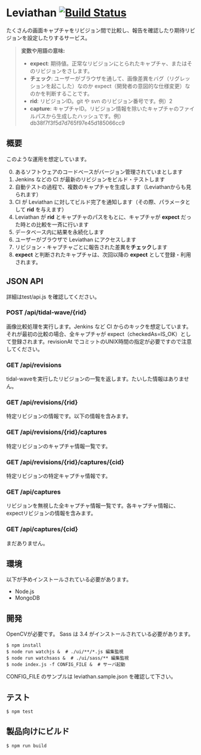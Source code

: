Leviathan [![Build Status](https://travis-ci.org/arielnetworks/leviathan.svg?branch=master)](https://travis-ci.org/arielnetworks/leviathan)
===================

たくさんの画面キャプチャをリビジョン間で比較し、報告を確認したり期待リビジョンを設定したりするサービス。


> **変数や用語の意味:**
>
>  - **expect**: 期待値。正常なリビジョンにとられたキャプチャ、またはそのリビジョンをさします。
>  - **チェック**: ユーザーがブラウザを通して、画像差異をバグ（リグレッションを起こした）なのか expect（開発者の意図的な仕様変更）なのかを判断することです。
>  - **rid**: リビジョンID。git や svn のリビジョン番号です。例）2
>  - **capture**: キャプチャID。リビジョン情報を除いたキャプチャのファイルパスから生成したハッシュです。例）db38f7f3f5d7d765f97e45d185066cc9


概要
-------------

このような運用を想定しています。

0. あるソフトウェアのコードベースがバージョン管理されていまとします
1. Jenkins などの CI が最新のリビジョンをビルド・テストします
2. 自動テストの過程で、複数のキャプチャを生成します（Leviathanからも見られます）
3. CI が Leviathan に対してビルド完了を通知します（その際、パラメータとして **rid** を与えます）
4. Leviathan が **rid** とキャプチャのパスをもとに、キャプチャが **expect** だった時との比較を一斉に行います
5. データベース内に結果を永続化します
6. ユーザーがブラウザで Leviathan にアクセスします
7. リビジョン・キャプチャごとに報告された差異を**チェック**します
8. **expect** と判断されたキャプチャは、次回以降の **expect** として登録・利用されます。

JSON API
-------------

詳細はtest/api.js を確認してください。

### POST /api/tidal-wave/{rid}

画像比較処理を実行します。Jenkins など CI からのキックを想定しています。それが最初の比較の場合、全キャプチャが expect（checkedAs=IS_OK）として登録されます。revisionAt でコミットのUNIX時間の指定が必要ですので注意してください。

### GET /api/revisions

tidal-waveを実行したリビジョンの一覧を返します。たいした情報はありません。

### GET /api/revisions/{rid}

特定リビジョンの情報です。以下の情報を含みます。

### GET /api/revisions/{rid}/captures

特定リビジョンのキャプチャ情報一覧です。

### GET /api/revisions/{rid}/captures/{cid}

特定リビジョンの特定キャプチャ情報です。

### GET /api/captures

リビジョンを無視した全キャプチャ情報一覧です。各キャプチャ情報に、expectリビジョンの情報を含みます。

### GET /api/captures/{cid}

まだありません。

環境
-------------
以下が予めインストールされている必要があります。

* Node.js
* MongoDB

開発
-------------

OpenCVが必要です。
Sass は 3.4 がインストールされている必要があります。

```
$ npm install
$ node run watchjs &  # ./ui/**/*.js 編集監視
$ node run watchsass &  # ./ui/sass/** 編集監視
$ node index.js -f CONFIG_FILE &  # サーバ起動
```

CONFIG_FILE のサンプルは leviathan.sample.json を確認して下さい。


テスト
-------------

```
$ npm test
```

製品向けにビルド
-------------

```
$ npm run build
```
